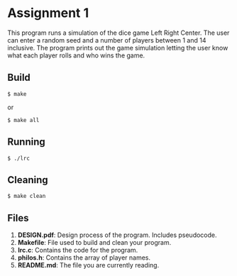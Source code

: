 # Assignment 1

This program runs a simulation of the dice game Left Right Center. The user can enter a random seed
and a number of players between 1 and 14 inclusive. The program prints out the game simulation
letting the user know what each player rolls and who wins the game.

## Build
```
$ make
```
or
```
$ make all
```

## Running
	$ ./lrc

## Cleaning
	$ make clean

## Files
1. **DESIGN.pdf**: Design process of the program. Includes pseudocode.
2. **Makefile**: File used to build and clean your program.
3. **lrc.c**: Contains the code for the program.
4. **philos.h**: Contains the array of player names.
5. **README.md**: The file you are currently reading.

